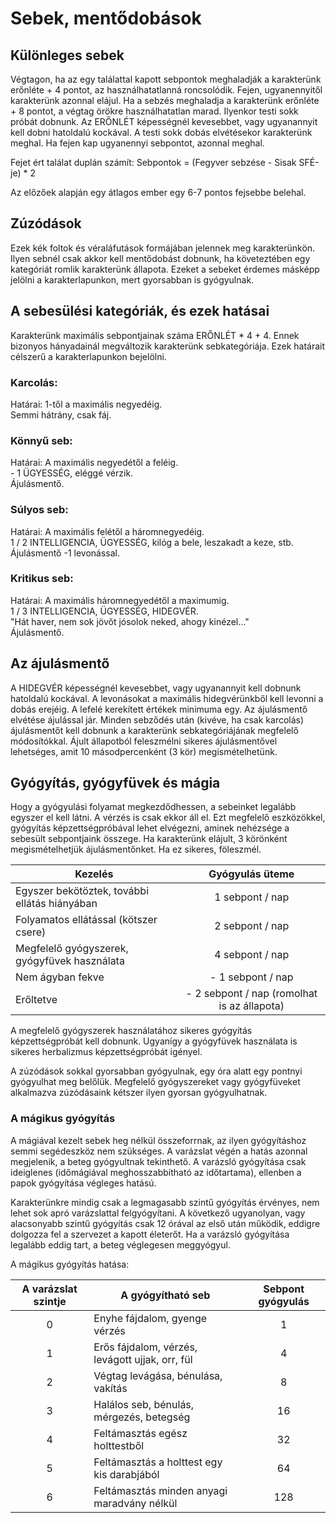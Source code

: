 # Sebek, mentődobások

## Különleges sebek
Végtagon, ha az egy találattal kapott sebpontok meghaladják a karakterünk erőnléte + 4 pontot, az használhatatlanná roncsolódik. Fejen, ugyanennyitől karakterünk azonnal elájul. Ha a sebzés meghaladja a karakterünk erőnléte + 8 pontot, a végtag örökre használhatatlan marad. Ilyenkor testi sokk próbát dobnunk. Az ERŐNLÉT képességnél kevesebbet, vagy ugyanannyit kell dobni hatoldalú kockával. A testi sokk dobás elvétésekor karakterünk meghal. Ha fejen kap ugyanennyi sebpontot, azonnal meghal.

Fejet ért találat duplán számít: Sebpontok = (Fegyver sebzése - Sisak SFÉ-je) * 2

Az előzőek alapján egy átlagos ember egy 6-7 pontos fejsebbe belehal.

## Zúzódások
Ezek kék foltok és véraláfutások formájában jelennek meg karakterünkön. Ilyen sebnél csak akkor kell mentődobást dobnunk, ha követeztében egy kategóriát romlik karakterünk állapota. Ezeket a sebeket érdemes másképp jelölni a karakterlapunkon, mert gyorsabban is gyógyulnak.

## A sebesülési kategóriák, és ezek hatásai
Karakterünk maximális sebpontjainak száma ERŐNLÉT * 4 + 4. Ennek bizonyos hányadainál megváltozik karakterünk sebkategóriája. Ezek határait célszerű a karakterlapunkon bejelölni.

### Karcolás:
Határai: 1-től a maximális negyedéig.  
Semmi hátrány, csak fáj.

### Könnyű seb:
Határai: A maximális negyedétől a feléig.  
\- 1 ÜGYESSÉG, eléggé vérzik.  
Ájulásmentő.

### Súlyos seb:
Határai: A maximális felétől a háromnegyedéig.  
1 / 2 INTELLIGENCIA, ÜGYESSÉG, kilóg a bele, leszakadt a keze, stb.  
Ájulásmentő -1 levonással.

### Kritikus seb:
Határai: A maximális háromnegyedétől a maximumig.  
1 / 3 INTELLIGENCIA, ÜGYESSÉG, HIDEGVÉR.  
"Hát haver, nem sok jövőt jósolok neked, ahogy kinézel…"  
Ájulásmentő.

## Az ájulásmentő
A HIDEGVÉR képességnél kevesebbet, vagy ugyanannyit kell dobnunk hatoldalú kockával. A levonásokat a maximális hidegvérünkből kell levonni a dobás erejéig. A lefelé kerekített értékek minimuma egy. Az ájulásmentő elvétése ájulással jár. Minden sebződés után (kivéve, ha csak karcolás) ájulásmentőt kell dobnunk a karakterünk sebkategóriájának megfelelő módosítókkal. Ájult állapotból feleszmélni sikeres ájulásmentővel lehetséges, amit 10 másodpercenként (3 kör) megismételhetünk.

## Gyógyítás, gyógyfüvek és mágia
Hogy a gyógyulási folyamat megkezdődhessen, a sebeinket legalább egyszer el kell látni. A vérzés is csak ekkor áll el. Ezt megfelelő eszközökkel, gyógyítás képzettségpróbával lehet elvégezni, aminek nehézsége a sebesült sebpontjaink összege. Ha karakterünk elájult, 3 körönként megismételhetjük ájulásmentőnket. Ha ez sikeres, föleszmél.

Kezelés|Gyógyulás üteme
-------|:-------------:
Egyszer bekötöztek, további ellátás hiányában|1 sebpont / nap
Folyamatos ellátással (kötszer csere)|2 sebpont / nap
Megfelelő gyógyszerek, gyógyfüvek használata|4 sebpont / nap
Nem ágyban fekve|- 1 sebpont / nap
Erőltetve|- 2 sebpont / nap (romolhat is az állapota)

A megfelelő gyógyszerek használatához sikeres gyógyítás képzettségpróbát kell dobnunk. Ugyanígy a gyógyfüvek használata is sikeres herbalizmus képzettségpróbát igényel.

A zúzódások sokkal gyorsabban gyógyulnak, egy óra alatt egy pontnyi gyógyulhat meg belőlük. Megfelelő gyógyszereket vagy gyógyfüveket alkalmazva zúzódásaink kétszer ilyen gyorsan gyógyulhatnak.

### A mágikus gyógyítás
A mágiával kezelt sebek heg nélkül összeforrnak, az ilyen gyógyításhoz semmi segédeszköz nem szükséges. A varázslat végén a hatás azonnal megjelenik, a beteg gyógyultnak tekinthető. A varázsló gyógyítása csak ideiglenes (időmágiával meghosszabbítható az időtartama), ellenben a papok gyógyítása végleges hatású.

Karakterünkre mindig csak a legmagasabb szintű gyógyítás érvényes, nem lehet sok apró varázslattal felgyógyítani. A következő ugyanolyan, vagy alacsonyabb szintű gyógyítás csak 12 órával az első után működik, eddigre dolgozza fel a szervezet a kapott életerőt. Ha a varázsló gyógyítása legalább eddig tart, a beteg véglegesen meggyógyul.

A mágikus gyógyítás hatása:

A varázslat szintje|A gyógyítható seb|Sebpont gyógyulás
:-----------------:|-----------------|:---------------:
0|Enyhe fájdalom, gyenge vérzés|1
1|Erős fájdalom, vérzés, levágott ujjak, orr, fül|4
2|Végtag levágása, bénulása, vakítás|8
3|Halálos seb, bénulás, mérgezés, betegség|16
4|Feltámasztás egész holttestből|32
5|Feltámasztás a holttest egy kis darabjából|64
6|Feltámasztás minden anyagi maradvány nélkül|128